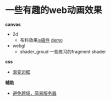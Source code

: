 # 一些有趣的web动画效果

**canvas**

- 2d
  - 布料效果[js插件](./canvas/2d/cloth/cloth.js)  [demo](./canvas/2d/cloth/view.html)
- webgl
  - shader_groud   一些练习的fragment shader



**css**

- [渐变边框](./css/渐变边框.html)





**辅助**

- [避免跨域，简易服务器](./server.js)